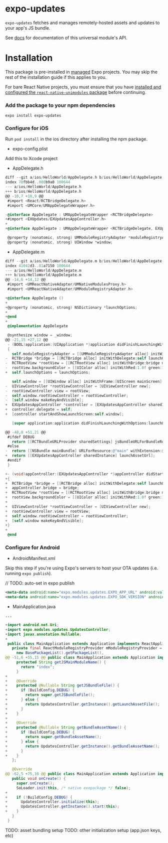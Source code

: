 # expo-updates

`expo-updates` fetches and manages remotely-hosted assets and updates to your app's JS bundle.

See [<ModuleName> docs](https://docs.expo.io/versions/latest/sdk/<module-docs-name>) for documentation of this universal module's API.

# Installation

This package is pre-installed in [managed](https://docs.expo.io/versions/latest/introduction/managed-vs-bare/) Expo projects. You may skip the rest of the installation guide if this applies to you.

For bare React Native projects, you must ensure that you have [installed and configured the `react-native-unimodules` package](https://github.com/unimodules/react-native-unimodules) before continuing.

### Add the package to your npm dependencies

```
expo install expo-updates
```

### Configure for iOS

Run `pod install` in the ios directory after installing the npm package.

- expo-config.plist

Add this to Xcode project

- AppDelegate.h

```objective-c
diff --git a/ios/HelloWorld/AppDelegate.h b/ios/HelloWorld/AppDelegate.h
index 78fbb4d..080b9a0 100644
--- a/ios/HelloWorld/AppDelegate.h
+++ b/ios/HelloWorld/AppDelegate.h
@@ -10,7 +10,9 @@
 #import <React/RCTBridgeDelegate.h>
 #import <UMCore/UMAppDelegateWrapper.h>

-@interface AppDelegate : UMAppDelegateWrapper <RCTBridgeDelegate>
+#import <EXUpdates/EXUpdatesAppController.h>
+
+@interface AppDelegate : UMAppDelegateWrapper <RCTBridgeDelegate, EXUpdatesAppControllerDelegate>

 @property (nonatomic, strong) UMModuleRegistryAdapter *moduleRegistryAdapter;
 @property (nonatomic, strong) UIWindow *window;
 ```

- AppDelegate.m

```objective-c
diff --git a/ios/HelloWorld/AppDelegate.m b/ios/HelloWorld/AppDelegate.m
index 41042d3..81a7150 100644
--- a/ios/HelloWorld/AppDelegate.m
+++ b/ios/HelloWorld/AppDelegate.m
@@ -14,6 +14,12 @@
 #import <UMReactNativeAdapter/UMNativeModulesProxy.h>
 #import <UMReactNativeAdapter/UMModuleRegistryAdapter.h>

+@interface AppDelegate ()
+
+@property (nonatomic, strong) NSDictionary *launchOptions;
+
+@end
+
 @implementation AppDelegate

 @synthesize window = _window;
@@ -21,15 +27,12 @@
 - (BOOL)application:(UIApplication *)application didFinishLaunchingWithOptions:(NSDictionary *)launchOptions
 {
   self.moduleRegistryAdapter = [[UMModuleRegistryAdapter alloc] initWithModuleRegistryProvider:[[UMModuleRegistryProvider alloc] init]];
-  RCTBridge *bridge = [[RCTBridge alloc] initWithDelegate:self launchOptions:launchOptions];
-  RCTRootView *rootView = [[RCTRootView alloc] initWithBridge:bridge moduleName:@"HelloWorld" initialProperties:nil];
-  rootView.backgroundColor = [[UIColor alloc] initWithRed:1.0f green:1.0f blue:1.0f alpha:1];
+  self.launchOptions = launchOptions;

   self.window = [[UIWindow alloc] initWithFrame:[UIScreen mainScreen].bounds];
-  UIViewController *rootViewController = [UIViewController new];
-  rootViewController.view = rootView;
-  self.window.rootViewController = rootViewController;
-  [self.window makeKeyAndVisible];
+  EXUpdatesAppController *controller = [EXUpdatesAppController sharedInstance];
+  controller.delegate = self;
+  [controller startAndShowLaunchScreen:self.window];

   [super application:application didFinishLaunchingWithOptions:launchOptions];

@@ -48,8 +51,21 @@
 #ifdef DEBUG
   return [[RCTBundleURLProvider sharedSettings] jsBundleURLForBundleRoot:@"index" fallbackResource:nil];
 #else
-  return [[NSBundle mainBundle] URLForResource:@"main" withExtension:@"jsbundle"];
+  return [[EXUpdatesAppController sharedInstance] launchAssetUrl];
 #endif
 }

+- (void)appController:(EXUpdatesAppController *)appController didStartWithSuccess:(BOOL)success
+{
+  RCTBridge *bridge = [[RCTBridge alloc] initWithDelegate:self launchOptions:self.launchOptions];
+  appController.bridge = bridge;
+  RCTRootView *rootView = [[RCTRootView alloc] initWithBridge:bridge moduleName:@"bareUpdates1" initialProperties:nil];
+  rootView.backgroundColor = [[UIColor alloc] initWithRed:1.0f green:1.0f blue:1.0f alpha:1];
+
+  UIViewController *rootViewController = [UIViewController new];
+  rootViewController.view = rootView;
+  self.window.rootViewController = rootViewController;
+  [self.window makeKeyAndVisible];
+}
+
 @end
```

### Configure for Android

- AndroidManifest.xml

Skip this step if you're using Expo's servers to host your OTA updates (i.e. running `expo publish`).

// TODO: auto-set in expo publish

```xml
<meta-data android:name="expo.modules.updates.EXPO_APP_URL" android:value="<url>" />
<meta-data android:name="expo.modules.updates.EXPO_SDK_VERSION" android:value="36.0.0" />
```

- MainApplication.java

```java
...

+import android.net.Uri;
+import expo.modules.updates.UpdatesController;
+import javax.annotation.Nullable;
+
 public class MainApplication extends Application implements ReactApplication {
   private final ReactModuleRegistryProvider mModuleRegistryProvider = new ReactModuleRegistryProvider(
     new BasePackageList().getPackageList(),
@@ -51,6 +55,15 @@ public class MainApplication extends Application implements ReactApplication {
     protected String getJSMainModuleName() {
       return "index";
     }
+
+    @Override
+    protected @Nullable String getJSBundleFile() {
+      if (BuildConfig.DEBUG) {
+        return super.getJSBundleFile();
+      } else {
+        return UpdatesController.getInstance().getLaunchAssetFile();
+      }
+    }
+
+    @Override
+    protected @Nullable String getBundleAssetName() {
+      if (BuildConfig.DEBUG) {
+        return super.getBundleAssetName();
+      } else {
+        return UpdatesController.getInstance().getBundleAssetName();
+      }
+    }
   };

   @Override
@@ -62,5 +75,10 @@ public class MainApplication extends Application implements ReactApplication {
   public void onCreate() {
     super.onCreate();
     SoLoader.init(this, /* native exopackage */ false);
+
+    if (!BuildConfig.DEBUG) {
+      UpdatesController.initialize(this);
+      UpdatesController.getInstance().start(this);
+    }
   }
 }
 ```

 TODO: asset bundling setup
 TODO: other initialization setup (app.json keys, etc)
